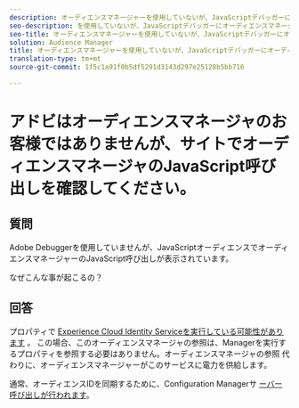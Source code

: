```yaml
---
description: オーディエンスマネージャーを使用していないが、JavaScriptデバッガーにオーディエンスマネージャーのJavaScript呼び出しが表示される — 理由
seo-description: を使用していないが、JavaScriptデバッガーにオーディエンスマネージャーのJavaScript呼び出しが表示される — 理由
seo-title: オーディエンスマネージャーを使用していないが、JavaScriptデバッガーにオーディエンスマネージャーのJavaScript呼び出しが表示される — 理由
solution: Audience Manager
title: オーディエンスマネージャーを使用していないが、JavaScriptデバッガーにオーディエンスマネージャーのJavaScript呼び出しが表示される — 理由
translation-type: tm+mt
source-git-commit: 1f5c1a91f0b5df5291d3143d297e25128b5bb716

---
```



# アドビはオーディエンスマネージャのお客様ではありませんが、サイトでオーディエンスマネージャのJavaScript呼び出しを確認してください。

## 質問

Adobe Debuggerを使用していませんが、JavaScriptオーディエンスでオーディエンスマネージャーのJavaScript呼び出しが表示されています。

なぜこんな事が起こるの？

## 回答

プロパティで [Experience Cloud Identity Serviceを実行している可能性があります](https://docs.adobe.com/content/help/en/id-service/using/home.html) 。 この場合、このオーディエンスマネージャの参照は、Managerを実行するプロパティを参照する必要はありません。オーディエンスマネージャの参照 代わりに、オーディエンスマネージャーがこのサービスに電力を供給します。

通常、オーディエンスIDを同期するために、Configuration Managerサ [ーバー呼び出しが行われます](https://docs.adobe.com/content/help/en/id-service/using/id-service-api/methods/setcustomerids.html)。
